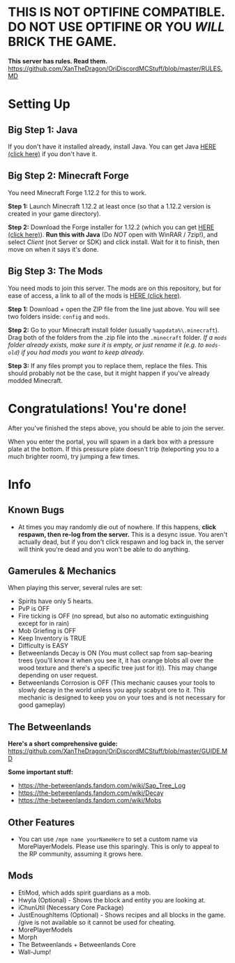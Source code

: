 # THIS IS NOT OPTIFINE COMPATIBLE. DO NOT USE OPTIFINE OR YOU *WILL* BRICK THE GAME.

**This server has rules. Read them.**
https://github.com/XanTheDragon/OriDiscordMCStuff/blob/master/RULES.MD

# Setting Up
## Big Step 1: Java
If you don't have it installed already, install Java. You can get Java [HERE (click here)](https://java.com/en/download/win10.jsp) if you don't have it.

## Big Step 2: Minecraft Forge
You need Minecraft Forge 1.12.2 for this to work.

**Step 1:** Launch Minecraft 1.12.2 at least once (so that a 1.12.2 version is created in your game directory).

**Step 2:** Download the Forge installer for 1.12.2 (which you can get [HERE (click here)](https://files.minecraftforge.net/maven/net/minecraftforge/forge/1.12.2-14.23.5.2768/forge-1.12.2-14.23.5.2768-installer.jar)). **Run this with Java** (Do *NOT* open with WinRAR / 7zip!), and select *Client* (not Server or SDK) and click install. Wait for it to finish, then move on when it says it's done.

## Big Step 3: The Mods
You need mods to join this server. The mods are on this repository, but for ease of access, a link to all of the mods is [HERE (click here)](https://github.com/XanTheDragon/OriDiscordMCStuff/releases/download/1/ORI_SERVER_MODS_AND_CONFIG.zip).

**Step 1:** Download + open the ZIP file from the line just above. You will see two folders inside: `config` and `mods`.

**Step 2:** Go to your Minecraft install folder (usually `%appdata%\.minecraft`). Drag both of the folders from the .zip file into the `.minecraft` folder. *If a `mods` folder already exists, make sure it is empty, or just rename it (e.g. to `mods-old`) if you had mods you want to keep already.*

**Step 3:** If any files prompt you to replace them, replace the files. This should probably not be the case, but it might happen if you've already modded Minecraft.

# Congratulations! You're done!
After you've finished the steps above, you should be able to join the server.

When you enter the portal, you will spawn in a dark box with a pressure plate at the bottom. If this pressure plate doesn't trip (teleporting you to a much brighter room), try jumping a few times.

# Info

## Known Bugs
- At times you may randomly die out of nowhere. If this happens, **click respawn, then re-log from the server.** This is a desync issue. You aren't actually dead, but if you don't click respawn and log back in, the server will think you're dead and you won't be able to do anything.

## Gamerules & Mechanics
When playing this server, several rules are set:
- Spirits have only 5 hearts.
- PvP is OFF
- Fire ticking is OFF (no spread, but also no automatic extinguishing except for in rain)
- Mob Griefing is OFF
- Keep Inventory is TRUE
- Difficulty is EASY
- Betweenlands Decay is ON (You must collect sap from sap-bearing trees (you'll know it when you see it, it has orange blobs all over the wood texture and there's a specific tree just for it)). This may change depending on user request.
- Betweenlands Corrosion is OFF (This mechanic causes your tools to slowly decay in the world unless you apply scabyst ore to it. This mechanic is designed to keep you on your toes and is not necessary for good gameplay)

## The Betweenlands
**Here's a short comprehensive guide:** 
https://github.com/XanTheDragon/OriDiscordMCStuff/blob/master/GUIDE.MD

**Some important stuff:**
- https://the-betweenlands.fandom.com/wiki/Sap_Tree_Log
- https://the-betweenlands.fandom.com/wiki/Decay
- https://the-betweenlands.fandom.com/wiki/Mobs

## Other Features
- You can use `/mpm name yourNameHere` to set a custom name via MorePlayerModels. Please use this sparingly. This is only to appeal to the RP community, assuming it grows here.

## Mods
- EtiMod, which adds spirit guardians as a mob.
- Hwyla (Optional) - Shows the block and entity you are looking at.
- iChunUtil (Necessary Core Package)
- JustEnoughItems (Optional) - Shows recipes and all blocks in the game. /give is not available so it cannot be used for cheating.
- MorePlayerModels
- Morph
- The Betweenlands + Betweenlands Core
- Wall-Jump!
